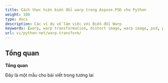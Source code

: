```yaml
---
title: Cách thực hiện biến đổi warp trong Aspose.PSD cho Python
weight: 100
type: docs
description: Các ví dụ về làm việc với Biến đổi Warp
keywords: [warp, warp transformation, distort image, warp image, psd, psd api, python, code sample]
url: vi/python-net/warp-transform/
---
```


## **Tổng quan**

**Tổng quan**

   Đây là một mẫu cho bài viết trong tương lai
